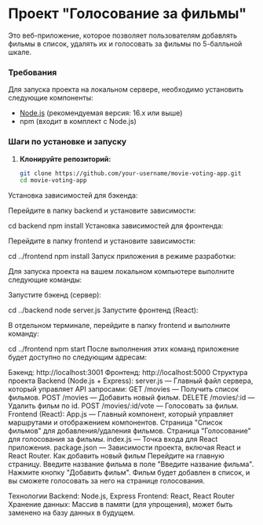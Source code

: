 # Проект "Голосование за фильмы"

Это веб-приложение, которое позволяет пользователям добавлять фильмы в список, удалять их и голосовать за фильмы по 5-балльной шкале.

### Требования

Для запуска проекта на локальном сервере, необходимо установить следующие компоненты:

- [Node.js](https://nodejs.org/) (рекомендуемая версия: 16.x или выше)
- npm (входит в комплект с Node.js)

### Шаги по установке и запуску

1. **Клонируйте репозиторий:**

   ```bash
   git clone https://github.com/your-username/movie-voting-app.git
   cd movie-voting-app

Установка зависимостей для бэкенда:

Перейдите в папку backend и установите зависимости:


cd backend
npm install
Установка зависимостей для фронтенда:

Перейдите в папку frontend и установите зависимости:

cd ../frontend
npm install
Запуск приложения в режиме разработки:

Для запуска проекта на вашем локальном компьютере выполните следующие команды:

Запустите бэкенд (сервер):

cd ../backend
node server.js
Запустите фронтенд (React):

В отдельном терминале, перейдите в папку frontend и выполните команду:

cd ../frontend
npm start
После выполнения этих команд приложение будет доступно по следующим адресам:

Бэкенд: http://localhost:3001
Фронтенд: http://localhost:5000
Структура проекта
Backend (Node.js + Express):
server.js — Главный файл сервера, который управляет API запросами:
GET /movies — Получить список фильмов.
POST /movies — Добавить новый фильм.
DELETE /movies/:id — Удалить фильм по id.
POST /movies/:id/vote — Голосовать за фильм.
Frontend (React):
App.js — Главный компонент, который управляет маршрутами и отображением компонентов.
Страница "Список фильмов" для добавления/удаления фильмов.
Страница "Голосование" для голосования за фильмы.
index.js — Точка входа для React приложения.
package.json — Зависимости проекта, включая React и React Router.
Как добавить новый фильм
Перейдите на главную страницу.
Введите название фильма в поле "Введите название фильма".
Нажмите кнопку "Добавить фильм".
Фильм будет добавлен в список, и вы сможете голосовать за него на странице голосования.

Технологии
Backend: Node.js, Express
Frontend: React, React Router
Хранение данных: Массив в памяти (для упрощения), может быть заменено на базу данных в будущем.
